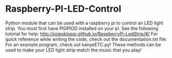 # Raspberry-PI-LED-Control
Python module that can be used with a raspberry pi to control an LED light strip. You must first have PIGPIOD installed on your pi. See the following tutorial for help: http://popoklopsi.github.io/RaspberryPi-LedStrip/#/
For quick reference while writing the code, check out the documentation.txt file.
For an example program, check out kanyeETC.py!
These methods can be used to make your LED light strip match the music that you play!
